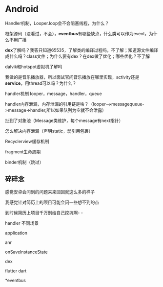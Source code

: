 # Android

Handler机制，Looper.loop会不会阻塞线程，为什么？

框架源码（没看过，不会），**eventbus**有哪些缺点，什么类可以作为event，为什么不用广播

**dex**了解吗？我答只知道65535，了解类的编译过程吗，不了解；知道源文件编译成什么吗？class文件；为什么要有dex？在dex做了优化；哪些优化？不了解

dalvik和hotspot虚拟机了解吗

我做的是音乐播放器，所以面试官问音乐播放在哪里实现，activity还是**service**，用thread可以吗？为什么？

handler机制 looper，message，handler，queue

handler内存泄漏，内存泄漏的引用链是啥？（looper—&gt;messagequeue-&gt;message-&gt;handler,所以如果队列为空就不会泄露）

 扯到了对象池（Message类维护，每个message有next指针）

怎么解决内存泄漏（声明static，弱引用包裹）

Recyclerview缓存机制

fragment生命周期

binder机制（跳过）

## 碎碎念

感觉安卓会问到的问题来来回回就这么多的样子

我感觉针对简历上的项目可能会问一些想不到的点

到时候简历上项目千万别给自己挖坑啊- -



handler 不同场景

application

anr

onSaveInstanceState

dex

flutter dart

\*eventbus



